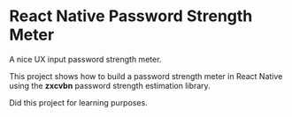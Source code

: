 # React Native Password Strength Meter 

A nice UX input password strength meter.

This project shows how to build a password strength meter in React Native using the **zxcvbn** password strength estimation library.

Did this project for learning purposes.

